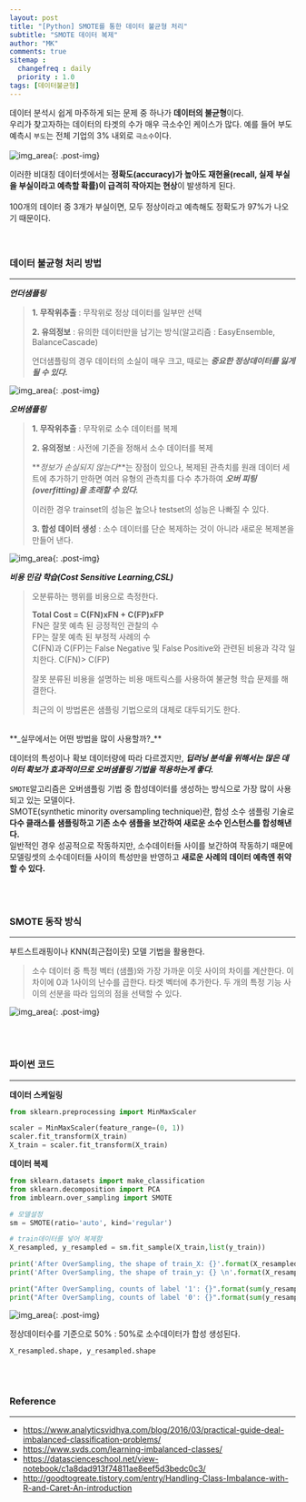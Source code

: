 ```yaml
---
layout: post
title: "[Python] SMOTE를 통한 데이터 불균형 처리"
subtitle: "SMOTE 데이터 복제"
author: "MK"
comments: true
sitemap :
  changefreq : daily
  priority : 1.0
tags: [데이터불균형]
---
```




데이터 분석시 쉽게 마주하게 되는 문제 중 하나가 **데이터의 불균형**이다. <br>
우리가 찾고자하는 데이터의 타겟의 수가 매우 극소수인 케이스가 많다.
예를 들어 부도예측시 `부도`는 전체 기업의 3% 내외로 `극소수`이다.
<br><br>
![img_area](/img/posting/2019-01-04-001-unbalance.PNG){: .post-img}

이러한 비대칭 데이터셋에서는 **정확도(accuracy)가 높아도 재현율(recall, 실제 부실을 부실이라고 예측할 확률)이 급격히 작아지는 현상**이 발생하게 된다.
<br><br>
100개의 데이터 중 3개가 부실이면, 모두 정상이라고 예측해도 정확도가 97%가 나오기 때문이다.
<br><br><br>
### 데이터 불균형 처리 방법
---


**_언더샘플링_**
>**1. 무작위추출** : 무작위로 정상 데이터를 일부만 선택
>
>**2. 유의정보** : 유의한 데이터만을 남기는 방식(알고리즘 : EasyEnsemble, BalanceCascade)
>
>언더샘플링의 경우 데이터의 소실이 매우 크고, 때로는 **_중요한 정상데이터를 잃게 될 수 있다._**
>

![img_area](/img/posting/2019-01-04-001-undersampling.PNG){: .post-img}


**_오버샘플링_**
>**1. 무작위추출** : 무작위로 소수 데이터를 복제
>
>**2. 유의정보** : 사전에 기준을 정해서 소수 데이터를 복제
>
>**_정보가 손실되지 않는다_**는 장점이 있으나, 복제된 관측치를 원래 데이터 세트에 추가하기 만하면 여러 유형의 관측치를 다수 추가하여 **_오버 피팅 (overfitting)을 초래할 수 있다._**
>
>이러한 경우 trainset의 성능은 높으나 testset의 성능은 나빠질 수 있다.
>
>**3. 합성 데이터 생성** : 소수 데이터를 단순 복제하는 것이 아니라 새로운 복제본을 만들어 낸다.
>

![img_area](/img/posting/2019-01-04-001-oversampling.PNG){: .post-img}


**_비용 민감 학습(Cost Sensitive Learning,CSL)_**
>오분류하는 행위를 비용으로 측정한다.
>
>**Total Cost = C(FN)xFN + C(FP)xFP**<br>
>FN은 잘못 예측 된 긍정적인 관찰의 수<br>
>FP는 잘못 예측 된 부정적 사례의 수<br>
>C(FN)과 C(FP)는 False Negative 및 False Positive와 관련된 비용과 각각 일치한다. C(FN)> C(FP)
>
>잘못 분류된 비용을 설명하는 비용 매트릭스를 사용하여 불균형 학습 문제를 해결한다.
>
>최근의 이 방법론은 샘플링 기법으로의 대체로 대두되기도 한다.
>

<br>
**_실무에서는 어떤 방법을 많이 사용할까?_**


데이터의 특성이나 확보 데이터량에 따라 다르겠지만, **_딥러닝 분석을 위해서는 많은 데이터 확보가 효과적이므로 오버샘플링 기법을 적용하는게 좋다._**

`SMOTE`알고리즘은 오버샘플링 기법 중 합성데이터를 생성하는 방식으로 가장 많이 사용되고 있는 모델이다.<br>
SMOTE(synthetic minority oversampling technique)란, 합성 소수 샘플링 기술로 **다수 클래스를 샘플링하고 기존 소수 샘플을 보간하여 새로운 소수 인스턴스를 합성해낸다.**<br>
일반적인 경우 성공적으로 작동하지만, 소수데이터들 사이를 보간하여 작동하기 때문에 모델링셋의 소수데이터들 사이의 특성만을 반영하고 **새로운 사례의 데이터 예측엔 취약할 수 있다.**

<br><br>

### SMOTE 동작 방식
---

부트스트래핑이나 KNN(최근접이웃) 모델 기법을 활용한다.<br>

>소수 데이터 중 특정 벡터 (샘플)와 가장 가까운 이웃 사이의 차이를 계산한다.
이 차이에 0과 1사이의 난수를 곱한다.
타겟 벡터에 추가한다.
두 개의 특정 기능 사이의 선분을 따라 임의의 점을 선택할 수 있다.

![img_area](/img/posting/2019-01-04-001-smote.PNG){: .post-img}

<br><br>

### 파이썬 코드
---

**데이터 스케일링**

```python
from sklearn.preprocessing import MinMaxScaler

scaler = MinMaxScaler(feature_range=(0, 1))
scaler.fit_transform(X_train)
X_train = scaler.fit_transform(X_train)
```

**데이터 복제**

```python
from sklearn.datasets import make_classification
from sklearn.decomposition import PCA
from imblearn.over_sampling import SMOTE

# 모델설정
sm = SMOTE(ratio='auto', kind='regular')

# train데이터를 넣어 복제함
X_resampled, y_resampled = sm.fit_sample(X_train,list(y_train))

print('After OverSampling, the shape of train_X: {}'.format(X_resampled.shape))
print('After OverSampling, the shape of train_y: {} \n'.format(X_resampled.shape))

print("After OverSampling, counts of label '1': {}".format(sum(y_resampled==1)))
print("After OverSampling, counts of label '0': {}".format(sum(y_resampled==0)))
```

![img_area](/img/posting/2019-01-04-001-smoteresult.PNG){: .post-img}

정상데이터수를 기준으로 50% : 50%로 소수데이터가 합성 생성된다.

```python
X_resampled.shape, y_resampled.shape
```
<br><br>

### **Reference**
---
- <https://www.analyticsvidhya.com/blog/2016/03/practical-guide-deal-imbalanced-classification-problems/>
- <https://www.svds.com/learning-imbalanced-classes/>
- <https://datascienceschool.net/view-notebook/c1a8dad913f74811ae8eef5d3bedc0c3/>
- <http://goodtogreate.tistory.com/entry/Handling-Class-Imbalance-with-R-and-Caret-An-introduction>
